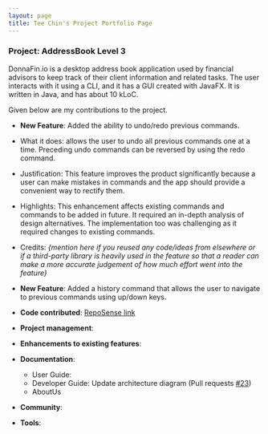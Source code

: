 ```yaml
---
layout: page
title: Tee Chin's Project Portfolio Page
---
```


### Project: AddressBook Level 3

DonnaFin.io is a desktop address book application used by financial advisors to keep track of their client information and related tasks. 
The user interacts with it using a CLI, and it has a GUI created with JavaFX. 
It is written in Java, and has about 10 kLoC.

Given below are my contributions to the project.

* **New Feature**: Added the ability to undo/redo previous commands.
* What it does: allows the user to undo all previous commands one at a time. Preceding undo commands can be reversed by using the redo command.
* Justification: This feature improves the product significantly because a user can make mistakes in commands and the app should provide a convenient way to rectify them.
* Highlights: This enhancement affects existing commands and commands to be added in future. It required an in-depth analysis of design alternatives. The implementation too was challenging as it required changes to existing commands.
* Credits: *{mention here if you reused any code/ideas from elsewhere or if a third-party library is heavily used in the feature so that a reader can make a more accurate judgement of how much effort went into the feature}*

* **New Feature**: Added a history command that allows the user to navigate to previous commands using up/down keys.

* **Code contributed**: [RepoSense link]()

* **Project management**:

* **Enhancements to existing features**:

* **Documentation**:
  * User Guide: 
  * Developer Guide: Update architecture diagram (Pull requests [\#23](https://github.com/AY2122S1-CS2103T-W16-1/tp/pull/23))
  * AboutUs

* **Community**:
* **Tools**:

